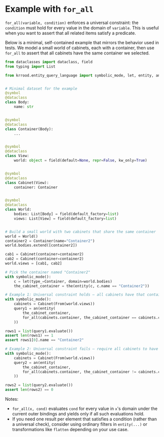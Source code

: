 # Example with `for_all`

`for_all(variable, condition)` enforces a universal constraint: the `condition` must hold for every value in the domain of `variable`. This is useful when you want to assert that all related items satisfy a predicate.

Below is a minimal, self-contained example that mirrors the behavior used in tests. We model a small world of cabinets, each with a container, then use `for_all` to assert that all cabinets have the same container we selected.

```python
from dataclasses import dataclass, field
from typing import List

from krrood.entity_query_language import symbolic_mode, let, entity, an, From, the, for_all, symbol


# Minimal dataset for the example
@symbol
@dataclass
class Body:
    name: str


@symbol
@dataclass
class Container(Body):
    ...


@symbol
@dataclass
class View:
    world: object = field(default=None, repr=False, kw_only=True)


@symbol
@dataclass
class Cabinet(View):
    container: Container


@symbol
@dataclass
class World:
    bodies: List[Body] = field(default_factory=list)
    views: List[View] = field(default_factory=list)


# Build a small world with two cabinets that share the same container
world = World()
container2 = Container(name="Container2")
world.bodies.extend([container2])

cab1 = Cabinet(container=container2)
cab2 = Cabinet(container=container2)
world.views = [cab1, cab2]

# Pick the container named "Container2"
with symbolic_mode():
    c = let(type_=Container, domain=world.bodies)
    the_cabinet_container = the(entity(c, c.name == "Container2"))

# Example 1: Universal constraint holds — all cabinets have that container
with symbolic_mode():
    cabinets = Cabinet(From(world.views))
    query1 = an(entity(
        the_cabinet_container,
        for_all(cabinets.container, the_cabinet_container == cabinets.container)
    ))

rows1 = list(query1.evaluate())
assert len(rows1) == 1
assert rows1[0].name == "Container2"

# Example 2: Universal constraint fails — require all cabinets to have a different container
with symbolic_mode():
    cabinets = Cabinet(From(world.views))
    query2 = an(entity(
        the_cabinet_container,
        for_all(cabinets.container, the_cabinet_container != cabinets.container)
    ))

rows2 = list(query2.evaluate())
assert len(rows2) == 0
```

Notes:
- `for_all(x, cond)` evaluates `cond` for every value in `x`'s domain under the current outer bindings and yields only if all such evaluations hold.
- If you need one result per element that satisfies a condition (rather than a universal check), consider using ordinary filters in `entity(...)` or transformations like `flatten` depending on your use case.
